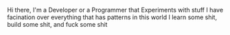 Hi there, I'm a Developer or a Programmer that Experiments with stuff
I have facination over everything that has patterns in this world
I learn some shit, build some shit, and fuck some shit
